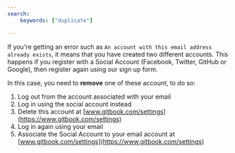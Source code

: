 ```yaml
---
search:
    keywords: ["duplicate"]

---
```


If you're getting an error such as `An account with this email address already exists`, it means that you have created two different accounts. This happens if you register with a Social Account (Facebook, Twitter, GitHub or Google), then register again using our sign up form.

In this case, you need to **remove** one of these account, to do so:

1. Log out from the account associated with your email
2. Log in using the social account instead
3. Delete this account at [www.gitbook.com/settings](https://www.gitbook.com/settings)
4. Log in again using your email
5. Associate the Social Account to your email account at [www.gitbook.com/settings](https://www.gitbook.com/settings)
